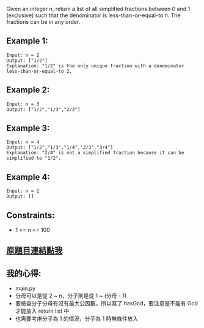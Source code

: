 Given an integer n, return a list of all simplified fractions between 0 and 1 (exclusive) such that the denominator is less-than-or-equal-to n. The fractions can be in any order.

 

## Example 1:

	Input: n = 2
	Output: ["1/2"]
	Explanation: "1/2" is the only unique fraction with a denominator less-than-or-equal-to 2.

## Example 2:

	Input: n = 3
	Output: ["1/2","1/3","2/3"]

## Example 3:

	Input: n = 4
	Output: ["1/2","1/3","1/4","2/3","3/4"]
	Explanation: "2/4" is not a simplified fraction because it can be simplified to "1/2".

## Example 4:

	Input: n = 1
	Output: []
 

## Constraints:

* 1 <= n <= 100

## [原題目連結點我](https://leetcode.com/problems/simplified-fractions/)
	
## 我的心得:
* main.py
* 分母可以是從 2 ~ n，分子則是從 1 ~ (分母 - 1)
* 要檢查分子分母有沒有最大公因數，所以寫了 hasGcd，要注意是不能有 Gcd 才能放入 return list 中
* 也需要考慮分子為 1 的情況，分子為 1 時無條件放入